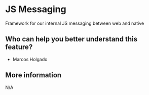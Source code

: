 # JS Messaging
Framework for our internal JS messaging between web and native

## Who can help you better understand this feature?
- Marcos Holgado

## More information
N/A